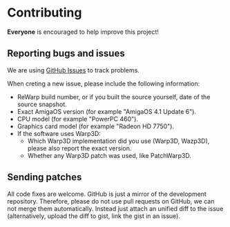 # Contributing

**Everyone** is encouraged to help improve this project!

## Reporting bugs and issues

We are using [GitHub Issues](https://github.com/Sakura-IT/ReWarp/issues) to track problems.

When creting a new issue, please include the following information:
* ReWarp build number, or if you built the source yourself, date of the source snapshot.
* Exact AmigaOS version (for example "AmigaOS 4.1 Update 6").
* CPU model (for example "PowerPC 460").
* Graphics card model (for example "Radeon HD 7750").
* If the software uses Warp3D: 
  * Which Warp3D implementation did you use (Warp3D, Wazp3D), please also report the exact version.
  * Whether any Warp3D patch was used, like PatchWarp3D.

## Sending patches 

All code fixes are welcome. GitHub is just a mirror of the development repository. Therefore, please do not use pull requests on GitHub, we can not merge them automatically. Instead just attach an unified diff to the issue (alternatively, upload the diff to gist, link the gist in an issue).

